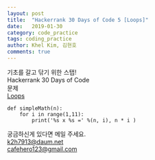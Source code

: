 ```yaml
---
layout: post
title:  "Hackerrank 30 Days of Code 5 [Loops]"
date:   2019-01-30
category: code_practice
tags: coding_practice
author: Khel Kim, 김현호
comments: true
---
```


기초를 갈고 닦기 위한 스탭!  
Hackerrank 30 Days of Code  
문제   
[Loops](https://www.hackerrank.com/challenges/30-loops/problem)

~~~
def simpleMath(n):
    for i in range(1,11):
        print('%s x %s =' %(n, i), n * i )
~~~

궁금하신게 있다면 메일 주세요.  
k2h7913@daum.net  
cafehero123@gmail.com  
